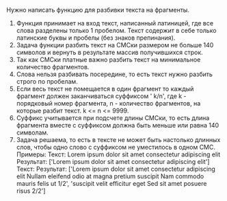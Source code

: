 Нужно написать функцию для разбивки текста на фрагменты.
1. Функция принимает на вход текст, написанный латиницей, где все слова разделены только 1 пробелом. Текст содержит в себе только латинские буквы и пробелы (без знаков препинания).
2. Задача функции разбить текст на СМСки размером не больше 140 символов и вернуть в результате массив получившихся строк.
3. Так как СМСки платные важно разбить текст на минимальное количество фрагментов.
4. Слова нельзя разбивать посередине, то есть текст нужно разбить строго по пробелам.
5. Если весь текст не помещается в один фрагмент то каждый фрагмент должен заканчиваться суффиксом ' k/n', где k - порядковый номер фрагмента, n - количество фрагментов, на которые разбит текст. k <= n <= 9999.
6. Суффикс учитывается при подсчете длины СМСки, то есть длина фрагмента вместе с суффиксом должна быть меньше или равна 140 символам.
7. Задача решаема, то есть в тексте не может быть настолько длинных слов, чтобы одно слово с суффиксом не уместилось в одном СМС.
Примеры:
Текст:
Lorem ipsum dolor sit amet consectetur adipiscing elit
Результат:
['Lorem ipsum dolor sit amet consectetur adipiscing elit'] Текст:
Результат:
['Lorem ipsum dolor sit amet consectetur adipiscing elit Nullam eleifend odio at magna pretium suscipit Nam commodo mauris felis ut 1/2', 'suscipit velit efficitur eget Sed sit amet posuere risus 2/2']
